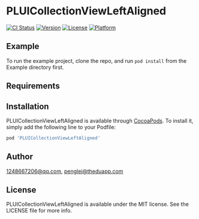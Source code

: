 # PLUICollectionViewLeftAligned

[![CI Status](https://img.shields.io/travis/1248667206@qq.com/PLUICollectionViewLeftAligned.svg?style=flat)](https://travis-ci.org/1248667206@qq.com/PLUICollectionViewLeftAligned)
[![Version](https://img.shields.io/cocoapods/v/PLUICollectionViewLeftAligned.svg?style=flat)](https://cocoapods.org/pods/PLUICollectionViewLeftAligned)
[![License](https://img.shields.io/cocoapods/l/PLUICollectionViewLeftAligned.svg?style=flat)](https://cocoapods.org/pods/PLUICollectionViewLeftAligned)
[![Platform](https://img.shields.io/cocoapods/p/PLUICollectionViewLeftAligned.svg?style=flat)](https://cocoapods.org/pods/PLUICollectionViewLeftAligned)

## Example

To run the example project, clone the repo, and run `pod install` from the Example directory first.

## Requirements

## Installation

PLUICollectionViewLeftAligned is available through [CocoaPods](https://cocoapods.org). To install
it, simply add the following line to your Podfile:

```ruby
pod 'PLUICollectionViewLeftAligned'
```

## Author

1248667206@qq.com, penglei@theduapp.com

## License

PLUICollectionViewLeftAligned is available under the MIT license. See the LICENSE file for more info.
